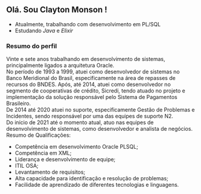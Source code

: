## Olá. Sou Clayton Monson !   

- Atualmente, trabalhando com desenvolvimento em PL/SQL  
- Estudando *Java* e *Elixir*

### Resumo do perfil  
Vinte e sete anos trabalhando em desenvolvimento de sistemas, principalmente ligados a arquitetura Oracle.  
No período de 1993 a 1999, atuei como desenvolvedor de sistemas no Banco Meridional do Brasil, especificamente na área de repasses de recursos do BNDES. Após, até 2014, atuei como desenvolvedor no segmento de cooperativas de crédito, Sicredi, tendo atuado no projeto e implementação da solução responsável pelo Sistema de Pagamentos Brasileiro.  
De 2014 até 2020 atuei no suporte, especificamente Gestão de Problemas e Incidentes, sendo responsável por uma das equipes de suporte N2.  
Do início de 2021 até o momento atual, atuo nas equipes de desenvolvimento de sistemas, como desenvolvedor e analista de negócios.  
Resumo de Qualificações:  
- Competência em desenvolvimento Oracle PLSQL;  
- Competência em XML;  
- Liderança e desenvolvimento de equipe;  
- ITIL OSA;  
- Levantamento de requisitos;  
- Alta capacidade para identificação e resolução de problemas;  
- Facilidade de aprendizado de diferentes tecnologias e linguagens.  
